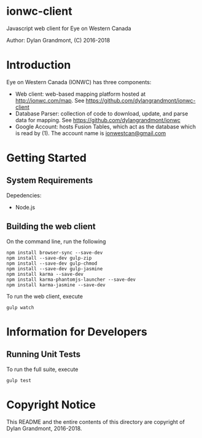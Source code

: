 # ionwc-client
Javascript web client for Eye on Western Canada

Author: Dylan Grandmont, (C) 2016-2018


# Introduction

Eye on Western Canada (IONWC) has three components: 
* Web client: web-based mapping platform hosted at http://ionwc.com/map.
See https://github.com/dylangrandmont/ionwc-client
* Database Parser: collection of code to download, update, and parse data for mapping.
See https://github.com/dylangrandmont/ionwc
* Google Account: hosts Fusion Tables, which act as the database which is read by (1). The account name is ionwestcan@gmail.com


# Getting Started

## System Requirements

Depedencies:
* Node.js

## Building the web client

On the command line, run the following
```
npm install browser-sync --save-dev
npm install --save-dev gulp-zip
npm install --save-dev gulp-chmod
npm install --save-dev gulp-jasmine
npm install karma --save-dev
npm install karma-phantomjs-launcher --save-dev
npm install karma-jasmine --save-dev
```

To run the web client, execute
```
gulp watch
```

# Information for Developers

## Running Unit Tests

To run the full suite, execute
```
gulp test
```


# Copyright Notice
This README and the entire contents of this directory are copyright of Dylan Grandmont, 2016-2018.
